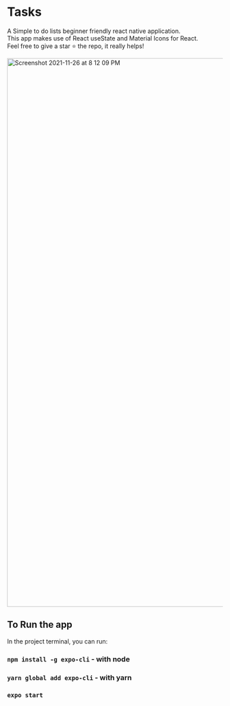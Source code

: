 # Tasks
A Simple to do lists beginner friendly react native application. \
This app makes use of React useState and Material Icons for React. \
Feel free to give a star ⭐ the repo, it really helps!

<img width="1278" alt="Screenshot 2021-11-26 at 8 12 09 PM" src="https://user-images.githubusercontent.com/80385434/143582154-58691548-f427-4a97-9aa1-ee5c176c94c4.png">

## To Run the app

In the project terminal, you can run:

### `npm install -g expo-cli` - with node

### `yarn global add expo-cli` - with yarn

### `expo start`
